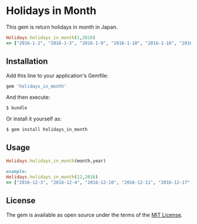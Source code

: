 # Holidays in Month

This gem is return holidays in month in Japan.

```ruby
Holidays.holidays_in_month(1,2016)
=> ["2016-1-2", "2016-1-3", "2016-1-9", "2016-1-10", "2016-1-16", "2016-1-17", "2016-1-23", "2016-1-24", "2016-1-30", "2016-1-31", {"2016-01-01"=>"元日", "2016-01-11"=>"成人の日"}]
```

## Installation

Add this line to your application's Gemfile:

```ruby
gem 'holidays_in_month'
```

And then execute:

    $ bundle

Or install it yourself as:

    $ gem install holidays_in_month

## Usage

```ruby
Holidays.holidays_in_month(month,year)

example:  
Holidays.holidays_in_month(12,2016)
=> ["2016-12-3", "2016-12-4", "2016-12-10", "2016-12-11", "2016-12-17", "2016-12-18", "2016-12-24", "2016-12-25", "2016-12-31", {"2016-12-23"=>"天皇誕生日"}]
```

## License

The gem is available as open source under the terms of the [MIT License](http://opensource.org/licenses/MIT).

